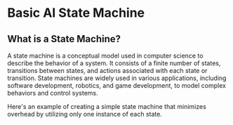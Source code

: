 # Basic AI State Machine

 ## What is a State Machine?
A state machine is a conceptual model used in computer science to describe the behavior of a system. It consists of a finite number of states, transitions between states, and actions associated with each state or transition. State machines are widely used in various applications, including software development, robotics, and game development, to model complex behaviors and control systems.

Here's an example of creating a simple state machine that minimizes overhead by utilizing only one instance of each state.
